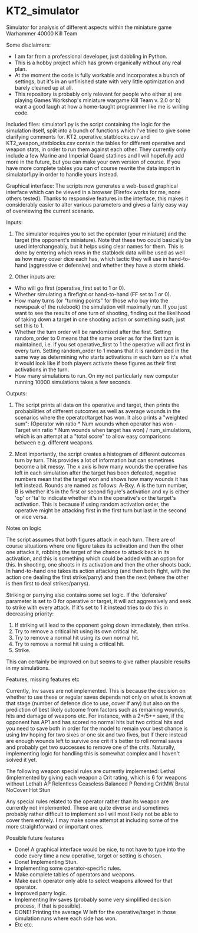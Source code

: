 # KT2_simulator
Simulator for analysis of different aspects within the miniature game Warhammer 40000 Kill Team

Some disclaimers:
- I am far from a professional developer, just dabbling in Python.
- This is a hobby project which has grown organically without any real plan.
- At the moment the code is fully workable and incorporates a bunch of settings, but it's in an unfinished state with very little optimization and barely cleaned up at all.
- This repository is probably only relevant for people who either a) are playing Games Workshop's miniature wargame Kill Team v. 2.0 or b) want a good laugh at how a home-taught programmer like me is writing code.

Included files:
simulator1.py is the script containing the logic for the simulation itself, split into a bunch of functions which I've tried to give some clarifying comments for.
KT2_operative_statblocks.csv and KT2_weapon_statblocks.csv contain the tables for different operative and weapon stats, in order to run them against each other. They currently only include a few Marine and Imperial Guard statlines and I will hopefully add more in the future, but you can make your own version of course. If you have more complete tables you can of course rewrite the data import in simulator1.py in order to handle yours instead.

Graphical interface:
The scripts now generates a web-based graphical interface which can be viewed in a browser (Firefox works for me, none others tested). Thanks to responsive features in the interface, this makes it considerably easier to alter various parameters and gives a fairly easy way of overviewing the current scenario.

Inputs:

1. The simulator requires you to set the operator (your miniature) and the target (the opponent's miniature). Note that these two could basically be used interchangeably, but it helps using clear names for them. This is done by entering which rows in the statblock data will be used as well as how many cover dice each has, which tactic they will use in hand-to-hand (aggressive or defensive) and whether they have a storm shield.

2. Other inputs are:
- Who will go first (operative_first set to 1 or 0).
- Whether simulating a firefight or hand-to-hand (FF set to 1 or 0).
- How many turns (or "turning points" for those who buy into the newspeak of the rulebook) the simulation will maximally run. If you just want to see the results of one turn of shooting, finding out the likelihood of taking down a target in one shooting action or something such, just set this to 1.
- Whether the turn order will be randomized after the first. Setting random_order to 0 means that the same order as for the first turn is maintained, i.e. if you set operative_first to 1 the operative will act first in every turn. Setting random_order to 1 means that it is randomized in the same way as determining who starts activations in each turn so it's what it would look like if both players activate these figures as their first activations in the turn.
- How many simulations to run. On my not particularly new computer running 10000 simulations takes a few seconds.

Outputs:

1. The script prints all data on the operative and target, then prints the probabilities of different outcomes as well as average wounds in the scenarios where the operator/target has won. It also prints a "weighted sum": (Operator win ratio * Num wounds when operator has won - Target win ratio * Num wounds when target has won) / num_simulations, which is an attempt at a "total score" to allow easy comparisons between e.g. different weapons.

2. Most importantly, the script creates a histogram of different outcomes turn by turn. This provides a lot of information but can sometimes become a bit messy. The x axis is how many wounds the operative has left in each simulation after the target has been defeated, negative numbers mean that the target won and shows how many wounds it has left instead. Rounds are named as follows: A-Bxy. A is the turn number, B is whether it's in the first or second figure's activation and xy is either 'op' or 'ta' to indicate whether it's in the operative's or the target's activation. This is because if using random activation order, the operative might be attacking first in the first turn but last in the second or vice versa.

Notes on logic

The script assumes that both figures attack in each turn. There are of course situations where one figure takes its activation and then the other one attacks it, robbing the target of the chance to attack back in its activation, and this is something which could be added with an option for this. In shooting, one shoots in its activation and then the other shoots back. In hand-to-hand one takes its action attacking (and then both fight, with the action one dealing the first strike/parry) and then the next (where the other is then first to deal strikes/parrys).

Striking or parrying also contains some set logic. If the 'defensive' parameter is set to 0 for operative or target, it will act aggressively and seek to strike with every attack. If it's set to 1 it instead tries to do this in decreasing priority:
1. If striking will lead to the opponent going down immediately, then strike.
2. Try to remove a critical hit using its own critical hit.
3. Try to remove a normal hit using its own normal hit.
4. Try to remove a normal hit using a critical hit.
5. Strike.

This can certainly be improved on but seems to give rather plausible results in my simulations.

Features, missing features etc

Currently, Inv saves are not implemented. This is because the decision on whether to use these or regular saves depends not only on what is known at that stage (number of defence dice to use, cover if any) but also on the prediction of best likely outcome from factors such as remaining wounds, hits and damage of weapons etc. For instance, with a 2+/5++ save, if the opponent has AP1 and has scored no normal hits but two critical hits and you need to save both in order for the model to remain your best chance is using Inv hoping for two sixes or one six and two fives, but if there instead are enough wounds left to survive one crit it's better to roll normal saves and probably get two successes to remove one of the crits. Naturally, implementing logic for handling this is somewhat complex and I haven't solved it yet.

The following weapon special rules are currently implemented:
Lethal (implemented by giving each weapon a Crit rating, which is 6 for weapons without Lethal)
AP
Relentless
Ceaseless
Balanced
P
Rending
CritMW
Brutal
NoCover
Hot
Stun

Any special rules related to the operator rather than its weapon are currently not implemented. These are quite diverse and sometimes probably rather difficult to implement so I will most likely not be able to cover them entirely. I may make some attempt at including some of the more straightforward or important ones.

Possible future features

- Done! A graphical interface would be nice, to not have to type into the code every time a new operative, target or setting is chosen.
- Done! Implementing Stun.
- Implementing some operator-specific rules.
- Make complete tables of operators and weapons.
- Make each operator only able to select weapons allowed for that operator.
- Improved parry logic.
- Implementing Inv saves (probably some very simplified decision process, if that is possible).
- DONE! Printing the average W left for the operative/target in those simulation runs where each side has won.
- Etc etc.
